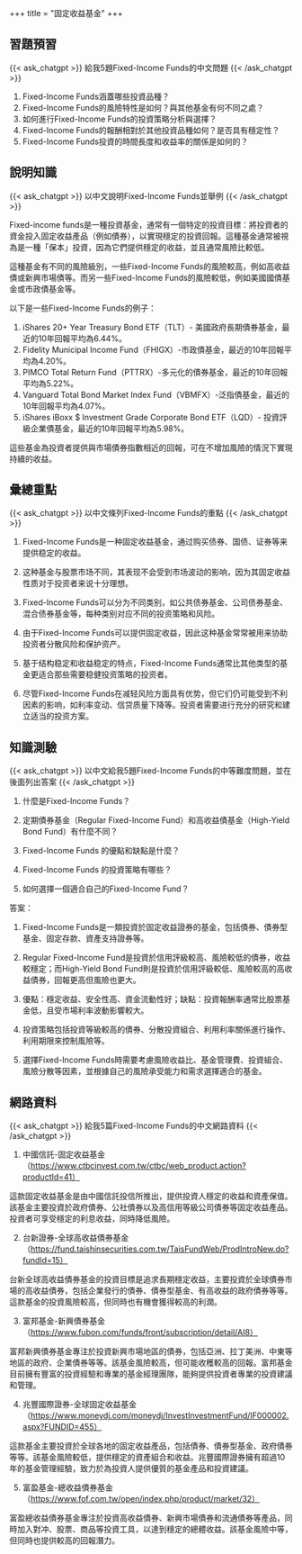+++
title = "固定收益基金"
+++
## 習題預習
{{< ask_chatgpt >}}
給我5題Fixed-Income Funds的中文問題
{{< /ask_chatgpt >}}



1. Fixed-Income Funds涵蓋哪些投資品種？
2. Fixed-Income Funds的風險特性是如何？與其他基金有何不同之處？
3. 如何進行Fixed-Income Funds的投資策略分析與選擇？
4. Fixed-Income Funds的報酬相對於其他投資品種如何？是否具有穩定性？
5. Fixed-Income Funds投資的時間長度和收益率的關係是如何的？   

## 說明知識
{{< ask_chatgpt >}}
以中文說明Fixed-Income Funds並舉例
{{< /ask_chatgpt >}}



Fixed-income funds是一種投資基金，通常有一個特定的投資目標：將投資者的資金投入固定收益產品（例如債券），以實現穩定的投資回報。這種基金通常被視為是一種「保本」投資，因為它們提供穩定的收益，並且通常風險比較低。

這種基金有不同的風險級別，一些Fixed-Income Funds的風險較高，例如高收益債或新興市場債等。而另一些Fixed-Income Funds的風險較低，例如美國國債基金或市政債基金等。

以下是一些Fixed-Income Funds的例子：
1. iShares 20+ Year Treasury Bond ETF（TLT）- 美國政府長期債券基金，最近的10年回報平均為6.44%。
2. Fidelity Municipal Income Fund（FHIGX）-市政債基金，最近的10年回報平均為4.20%。
3. PIMCO Total Return Fund（PTTRX）-多元化的債券基金，最近的10年回報平均為5.22%。
4. Vanguard Total Bond Market Index Fund（VBMFX）-泛指債基金，最近的10年回報平均為4.07%。
5. iShares iBoxx $ Investment Grade Corporate Bond ETF（LQD）- 投資評級企業債基金，最近的10年回報平均為5.98%。

這些基金為投資者提供與市場債券指數相近的回報，可在不增加風險的情況下實現持續的收益。   

## 彙總重點
{{< ask_chatgpt >}}
以中文條列Fixed-Income Funds的重點
{{< /ask_chatgpt >}}



1. Fixed-Income Funds是一种固定收益基金，通过购买债券、国债、证券等来提供稳定的收益。

2. 这种基金与股票市场不同，其表现不会受到市场波动的影响，因为其固定收益性质对于投资者来说十分理想。

3. Fixed-Income Funds可以分为不同类别，如公共债券基金、公司债券基金、混合债券基金等，每种类别对应不同的投资策略和风险。

4. 由于Fixed-Income Funds可以提供固定收益，因此这种基金常常被用来协助投资者分散风险和保护资产。

5. 基于结构稳定和收益稳定的特点，Fixed-Income Funds通常比其他类型的基金更适合那些需要稳健投资策略的投资者。

6. 尽管Fixed-Income Funds在减轻风险方面具有优势，但它们仍可能受到不利因素的影响，如利率变动、信贷质量下降等。投资者需要进行充分的研究和建立适当的投资方案。   

## 知識測驗
{{< ask_chatgpt >}}
以中文給我5題Fixed-Income Funds的中等難度問題，並在後面列出答案
{{< /ask_chatgpt >}}



1. 什麼是Fixed-Income Funds？

2. 定期債券基金（Regular Fixed-Income Fund）和高收益債基金（High-Yield Bond Fund）有什麼不同？

3. Fixed-Income Funds 的優點和缺點是什麼？

4. Fixed-Income Funds 的投資策略有哪些？

5. 如何選擇一個適合自己的Fixed-Income Fund？

答案：

1. Fixed-Income Funds是一類投資於固定收益證券的基金，包括債券、債券型基金、固定存款、資產支持證券等。

2. Regular Fixed-Income Fund是投資於信用評級較高、風險較低的債券，收益較穩定；而High-Yield Bond Fund則是投資於信用評級較低、風險較高的高收益債券，回報更高但風險也更大。

3. 優點：穩定收益、安全性高、資金流動性好；缺點：投資報酬率通常比股票基金低，且受市場利率波動影響較大。

4. 投資策略包括投資等級較高的債券、分散投資組合、利用利率關係進行操作、利用期限來控制風險等。

5. 選擇Fixed-Income Funds時需要考慮風險收益比、基金管理費、投資組合、風險分散等因素，並根據自己的風險承受能力和需求選擇適合的基金。   

## 網路資料
{{< ask_chatgpt >}}
給我5篇Fixed-Income Funds的中文網路資料
{{< /ask_chatgpt >}}



1. 中國信託-固定收益基金（https://www.ctbcinvest.com.tw/ctbc/web_product.action?productId=41）

這款固定收益基金是由中國信託投信所推出，提供投資人穩定的收益和資產保值。該基金主要投資於政府債券、公社債券以及高信用等級公司債券等固定收益產品。投資者可享受穩定的利息收益，同時降低風險。

2. 台新證券-全球高收益債券基金（https://fund.taishinsecurities.com.tw/TaisFundWeb/ProdIntroNew.do?fundId=15）

台新全球高收益債券基金的投資目標是追求長期穩定收益，主要投資於全球債券市場的高收益債券，包括企業發行的債券、債券型基金、有高收益的政府債券等等。這款基金的投資風險較高，但同時也有機會獲得較高的利潤。

3. 富邦基金-新興債券基金（https://www.fubon.com/funds/front/subscription/detail/AI8）

富邦新興債券基金專注於投資新興市場地區的債券，包括亞洲、拉丁美洲、中東等地區的政府、企業債券等等。該基金風險較高，但可能收穫較高的回報。富邦基金目前擁有豐富的投資經驗和專業的基金經理團隊，能夠提供投資者專業的投資建議和管理。

4. 兆豐國際證券-全球固定收益基金（https://www.moneydj.com/moneydj/InvestInvestmentFund/IF000002.aspx?FUNDID=455）

這款基金主要投資於全球各地的固定收益產品，包括債券、債券型基金、政府債券等等。該基金風險較低，提供穩定的資產組合和收益。兆豐國際證券擁有超過10年的基金管理經驗，致力於為投資人提供優質的基金產品和投資建議。

5. 富盈基金-總收益債券基金（https://www.fof.com.tw/open/index.php/product/market/32）

富盈總收益債券基金專注於投資高收益債券、新興市場債券和流通債券等產品，同時加入對冲、股票、商品等投資工具，以達到穩定的總體收益。該基金風險中等，但同時也提供較高的回報潛力。   

